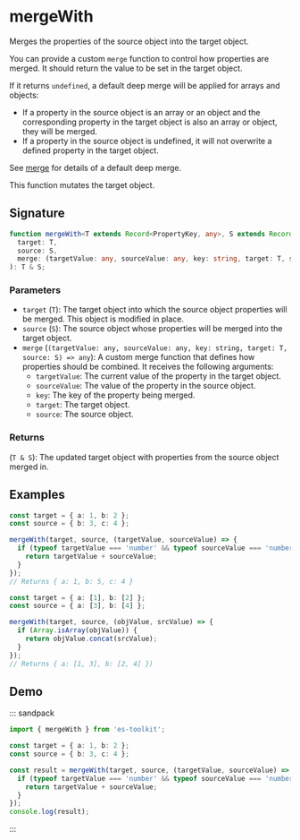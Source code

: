 # mergeWith

Merges the properties of the source object into the target object.

You can provide a custom `merge` function to control how properties are merged. It should return the value to be set in the target object.

If it returns `undefined`, a default deep merge will be applied for arrays and objects:

- If a property in the source object is an array or an object and the corresponding property in the target object is also an array or object, they will be merged.
- If a property in the source object is undefined, it will not overwrite a defined property in the target object.

See [merge](./merge.md) for details of a default deep merge.

This function mutates the target object.

## Signature

```typescript
function mergeWith<T extends Record<PropertyKey, any>, S extends Record<PropertyKey, any>>(
  target: T,
  source: S,
  merge: (targetValue: any, sourceValue: any, key: string, target: T, source: S) => any
): T & S;
```

### Parameters

- `target` (`T`): The target object into which the source object properties will be merged. This object is modified in place.
- `source` (`S`): The source object whose properties will be merged into the target object.
- `merge` (`(targetValue: any, sourceValue: any, key: string, target: T, source: S) => any`): A custom merge function that defines how properties should be combined. It receives the following arguments:
  - `targetValue`: The current value of the property in the target object.
  - `sourceValue`: The value of the property in the source object.
  - `key`: The key of the property being merged.
  - `target`: The target object.
  - `source`: The source object.

### Returns

(`T & S`): The updated target object with properties from the source object merged in.

## Examples

```typescript
const target = { a: 1, b: 2 };
const source = { b: 3, c: 4 };

mergeWith(target, source, (targetValue, sourceValue) => {
  if (typeof targetValue === 'number' && typeof sourceValue === 'number') {
    return targetValue + sourceValue;
  }
});
// Returns { a: 1, b: 5, c: 4 }

const target = { a: [1], b: [2] };
const source = { a: [3], b: [4] };

mergeWith(target, source, (objValue, srcValue) => {
  if (Array.isArray(objValue)) {
    return objValue.concat(srcValue);
  }
});
// Returns { a: [1, 3], b: [2, 4] })
```

## Demo

::: sandpack

```ts index.ts
import { mergeWith } from 'es-toolkit';

const target = { a: 1, b: 2 };
const source = { b: 3, c: 4 };

const result = mergeWith(target, source, (targetValue, sourceValue) => {
  if (typeof targetValue === 'number' && typeof sourceValue === 'number') {
    return targetValue + sourceValue;
  }
});
console.log(result);
```

:::
